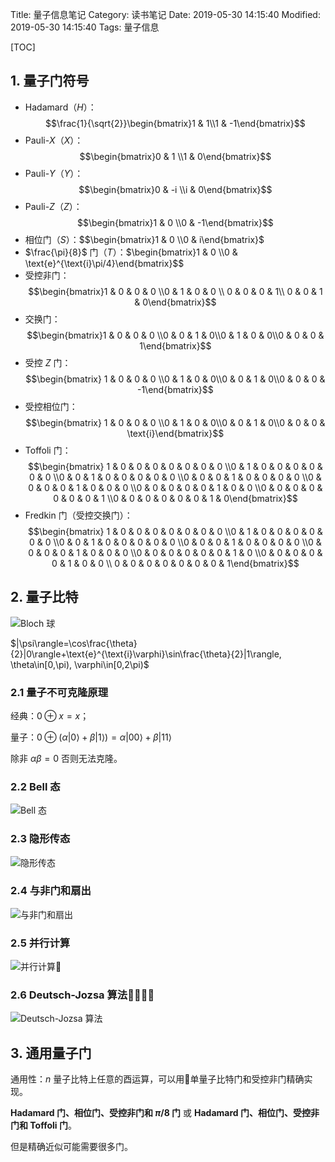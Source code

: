 Title: 量子信息笔记
Category: 读书笔记
Date: 2019-05-30 14:15:40
Modified: 2019-05-30 14:15:40
Tags: 量子信息

[TOC]

## 1. 量子门符号


- Hadamard（$H$）：
$$\frac{1}{\sqrt{2}}\begin{bmatrix}1 & 1\\1 & -1\end{bmatrix}$$
- Pauli-$X$（$X$）：$$\begin{bmatrix}0 & 1 \\1 & 0\end{bmatrix}$$
- Pauli-$Y$（$Y$）：$$\begin{bmatrix}0 & -i \\i & 0\end{bmatrix}$$
- Pauli-$Z$（$Z$）：$$\begin{bmatrix}1 & 0 \\0 & -1\end{bmatrix}$$
- 相位门（$S$）：$$\begin{bmatrix}1 & 0 \\0 & i\end{bmatrix}$
- $\frac{\pi}{8}$ 门（$T$）：$\begin{bmatrix}1 & 0 \\0 & \text{e}^{\text{i}\pi/4}\end{bmatrix}$$
- 受控非门：$$\begin{bmatrix}1 & 0 & 0 & 0 \\0 & 1 & 0 & 0 \\ 0 & 0 & 0 & 1\\ 0 & 0 & 1 & 0\end{bmatrix}$$
- 交换门：$$\begin{bmatrix}1 & 0 & 0 & 0 \\0 & 0 & 1 & 0\\0 & 1 & 0 & 0\\0 & 0 & 0 & 1\end{bmatrix}$$
- 受控 $Z$ 门：$$\begin{bmatrix} 1 & 0 & 0 & 0 \\0 & 1 & 0 & 0\\0 & 0 & 1 & 0\\0 & 0 & 0 & -1\end{bmatrix}$$
- 受控相位门：$$\begin{bmatrix} 1 & 0 & 0 & 0 \\0 & 1 & 0 & 0\\0 & 0 & 1 & 0\\0 & 0 & 0 & \text{i}\end{bmatrix}$$
- Toffoli 门：$$\begin{bmatrix} 1 & 0 & 0 & 0 & 0 & 0 & 0 & 0  \\0 & 1 & 0 & 0 & 0 & 0 & 0 & 0 \\0 & 0 & 1 & 0 & 0 & 0 & 0 & 0 \\0 & 0 & 0 & 1 & 0 & 0 & 0 & 0 \\0 & 0 & 0 & 0 & 1 & 0 & 0 & 0 \\0 & 0 & 0 & 0 & 0 & 1 & 0 & 0 \\0 & 0 & 0 & 0 & 0 & 0 & 0 & 1 \\0 & 0 & 0 & 0 & 0 & 0 & 1 & 0\end{bmatrix}$$
- Fredkin 门（受控交换门）：$$\begin{bmatrix} 1 & 0 & 0 & 0 & 0 & 0 & 0 & 0  \\0 & 1 & 0 & 0 & 0 & 0 & 0 & 0 \\0 & 0 & 1 & 0 & 0 & 0 & 0 & 0 \\0 & 0 & 0 & 1 & 0 & 0 & 0 & 0 \\0 & 0 & 0 & 0 & 1 & 0 & 0 & 0 \\0 & 0 & 0 & 0 & 0 & 0 & 1 & 0 \\0 & 0 & 0 & 0 & 0 & 1 & 0 & 0 \\
0 & 0 & 0 & 0 & 0 & 0 & 0 & 1\end{bmatrix}$$

## 2. 量子比特

![Bloch 球]({filename}/images/bloch.png)

$|\psi\rangle=\cos\frac{\theta}{2}|0\rangle+\text{e}^{\text{i}\varphi}\sin\frac{\theta}{2}|1\rangle, \theta\in[0,\pi), \varphi\in[0,2\pi)$

### 2.1 量子不可克隆原理

经典：$0\oplus x=x$；

量子：$0\oplus(\alpha|0\rangle+\beta|1\rangle)=\alpha|00\rangle+\beta|11\rangle$

除非 $\alpha\beta=0$ 否则无法克隆。

### 2.2 Bell 态

![Bell 态]({filename}/images/bell.png)

### 2.3 隐形传态

![隐形传态]({filename}/images/trans.png)

### 2.4 与非门和扇出

![与非门和扇出]({filename}/images/toffli.png)

### 2.5 并行计算

![并行计算]({filename}/images/parell.png)

### 2.6 Deutsch-Jozsa 算法

![Deutsch-Jozsa 算法]({filename}/images/deutsch.png)

## 3. 通用量子门

通用性：$n$ 量子比特上任意的酉运算，可以用单量子比特门和受控非门精确实现。

**Hadamard 门、相位门、受控非门和 $\pi/8$ 门** 或 **Hadamard 门、相位门、受控非门和 Toffoli 门**。

但是精确近似可能需要很多门。
